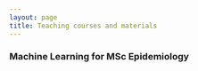 ```yaml
---
layout: page
title: Teaching courses and materials
---
```


### Machine Learning for MSc Epidemiology
